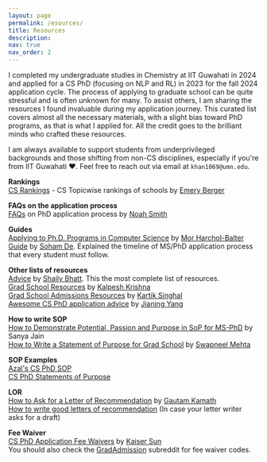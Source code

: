 ```yaml
---
layout: page
permalink: /esources/
title: Resources
description:
nav: true
nav_order: 2
---
```

I completed my undergraduate studies in Chemistry at IIT Guwahati in 2024 and applied for a CS PhD (focusing on NLP and RL) in 2023 for the fall 2024 application cycle. The process of applying to graduate school can be quite stressful and is often unknown for many. To assist others, I am sharing the resources I found invaluable during my application journey. This curated list covers almost all the necessary materials, with a slight bias toward PhD programs, as that is what I applied for. All the credit goes to the brilliant minds who crafted these resources.

I am always available to support students from underprivileged backgrounds and those shifting from non-CS disciplines, especially if you're from IIT Guwahati ❤️. Feel free to reach out via email at `khan1069@umn.edu`.

<strong>Rankings</strong>
<br>
[CS Rankings](https://csrankings.org/) - CS Topicwise rankings of schools by [Emery Berger](https://emeryberger.com/)


<strong>FAQs on the application process</strong>
<br>
[FAQs](https://docs.google.com/document/d/1lT-bsIP0GKfh8l5sQnM2hCzzR9prt-QLx16rimUOdIM/edit) on PhD application process by [Noah Smith](https://nasmith.github.io/)

<strong>Guides</strong>
<br>
[Applying to Ph.D. Programs in Computer Science](https://www.cs.cmu.edu/~harchol/gradschooltalk.pdf) by [Mor Harchol-Balter](https://www.cs.cmu.edu/~harchol/)
<br>
[Guide](https://sohamde.in/blog/2023/phdadvice/) by [Soham De](https://sohamde.in/). Explained the timeline of MS/PhD application process that every student must follow.

<strong>Other lists of resources</strong>
<br>
[Advice](https://github.com/shaily99/advice) by [Shaily Bhatt](https://sites.google.com/view/shailybhatt). This the most complete list of resources.
<br>
[Grad School Resources](https://martiansideofthemoon.github.io/2018/05/29/grad-resources.html) by [Kalpesh Krishna](https://martiansideofthemoon.github.io/)
<br>
[Grad School Admissions Resources](https://ks.cs.uchicago.edu/post/grad-school/) by [Kartik Singhal](https://ks.cs.uchicago.edu/#about)
<br>
[Awesome CS PhD application advice](https://github.com/jedyang97/awesome-cs-phd-application-advice) by [Jianing Yang](https://jedyang.com/)

<strong>How to write SOP</strong>
<br>
[How to Demonstrate Potential, Passion and Purpose in SoP for MS-PhD](https://stoodnt.com/blog/how-demonstrate-potential-passion-purpose-sop-for-ms-phd/) by Sanya Jain
<br>
[How to Write a Statement of Purpose for Grad School](https://mehtaver.se/how-to-write-a-statement-of-purpose-for-grad-school/) by [Swapneel Mehta](https://mehtaver.se/)

<strong>SOP Examples</strong>
<br>
[Azal's CS PhD SOP](https://azalahmadkhan.github.io/assets/pdf/SOP_Azal_UMN.pdf)
<br>
[CS PhD Statements of Purpose](https://cs-sop.notion.site/cs-sop/CS-PhD-Statements-of-Purpose-df39955313834889b7ac5411c37b958d)

<strong>LOR</strong>
<br>
[How to Ask for a Letter of Recommendation](https://kamathematics.wordpress.com/2021/08/18/how-to-ask-for-a-letter-of-recommendation/) by [Gautam Kamath](http://www.gautamkamath.com/)
<br>
[How to write good letters of recommendation](https://mitadmissions.org/apply/parents-educators/writingrecs/) (In case your letter writer asks for a draft)

<strong>Fee Waiver</strong>
<br>
[CS PhD Application Fee Waivers](https://github.com/KaiserWhoLearns/CS-PhD-Application-fee-waivers) by [Kaiser Sun](https://kaiserwholearns.github.io/)
<br>
You should also check the [GradAdmission](https://www.reddit.com/r/gradadmissions/) subreddit for fee waiver codes.
